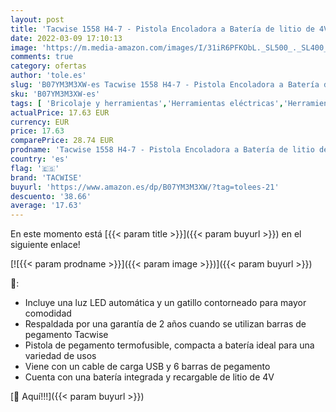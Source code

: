 ```yaml
---
layout: post
title: 'Tacwise 1558 H4-7 - Pistola Encoladora a Batería de litio de 4V y 6 Barras de Pegamento Extra Grandes - Naranja'
date: 2022-03-09 17:10:13
image: 'https://m.media-amazon.com/images/I/31iR6PFKObL._SL500_._SL400_.jpg'
comments: true
category: ofertas
author: 'tole.es'
slug: 'B07YM3M3XW-es Tacwise 1558 H4-7 - Pistola Encoladora a Batería de litio...'
sku: 'B07YM3M3XW-es'
tags: [ 'Bricolaje y herramientas','Herramientas eléctricas','Herramientas manuales y eléctricas','Pistolas de encolar','barras','de','pegamento','tacwise', ]
actualPrice: 17.63 EUR
currency: EUR
price: 17.63
comparePrice: 28.74 EUR
prodname: 'Tacwise 1558 H4-7 - Pistola Encoladora a Batería de litio de 4V y 6 Barras de Pegamento Extra Grandes - Naranja'
country: 'es'
flag: '🇪🇸'
brand: 'TACWISE'
buyurl: 'https://www.amazon.es/dp/B07YM3M3XW/?tag=tolees-21'
descuento: '38.66'
average: '17.63'
---
```


En este momento está [{{< param title >}}]({{< param buyurl >}}) en el siguiente enlace!

[![{{< param prodname >}}]({{< param image >}})]({{< param buyurl >}})

🔎:

- Incluye una luz LED automática y un gatillo contorneado para mayor comodidad
- Respaldada por una garantía de 2 años cuando se utilizan barras de pegamento Tacwise
- Pistola de pegamento termofusible, compacta a batería ideal para una variedad de usos
- Viene con un cable de carga USB y 6 barras de pegamento
- Cuenta con una batería integrada y recargable de litio de 4V

[🛒 Aquí!!!]({{< param buyurl >}})
